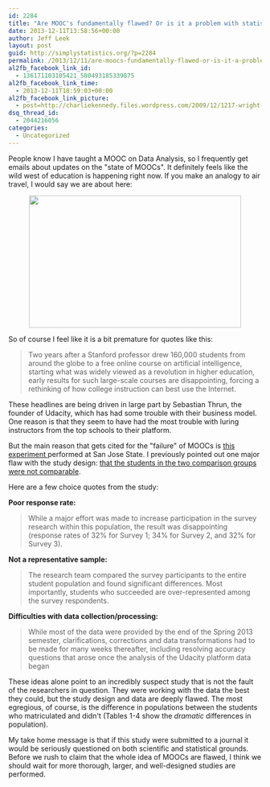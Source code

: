 ```yaml
---
id: 2284
title: "Are MOOC's fundamentally flawed? Or is it a problem with statistical literacy?"
date: 2013-12-11T13:58:56+00:00
author: Jeff Leek
layout: post
guid: http://simplystatistics.org/?p=2284
permalink: /2013/12/11/are-moocs-fundamentally-flawed-or-is-it-a-problem-with-statistical-literacy/
al2fb_facebook_link_id:
  - 136171103105421_580493185339875
al2fb_facebook_link_time:
  - 2013-12-11T18:59:03+00:00
al2fb_facebook_link_picture:
  - post=http://charliekennedy.files.wordpress.com/2009/12/1217-wright-bros-1903.jpg
dsq_thread_id:
  - 2044216056
categories:
  - Uncategorized
---
```

People know I have taught a MOOC on Data Analysis, so I frequently get emails about updates on the "state of MOOCs". It definitely feels like the wild west of education is happening right now. If you make an analogy to air travel, I would say we are about here:

<p style="text-align: center;">
  <a href="http://charliekennedy.files.wordpress.com/2009/12/1217-wright-bros-1903.jpg"><img class="aligncenter" alt="" src="http://charliekennedy.files.wordpress.com/2009/12/1217-wright-bros-1903.jpg" width="422" height="263" /></a>
</p>

<p style="text-align: center;">
  <p style="text-align: left;">
    So of course I feel like it is a bit premature for quotes like this:
  </p>
  
  <blockquote>
    <p style="text-align: left;">
      Two years after a Stanford professor drew 160,000 students from around the globe to a free online course on artificial intelligence, starting what was widely viewed as a revolution in higher education, early results for such large-scale courses are disappointing, forcing a rethinking of how college instruction can best use the Internet.
    </p>
  </blockquote>
  
  <p>
    These headlines are being driven in large part by Sebastian Thrun, the founder of Udacity, which has had some trouble with their business model. One reason is that they seem to have had the most trouble with luring instructors from the top schools to their platform.
  </p>
  
  <p>
    But the main reason that gets cited for the "failure" of MOOCs is <a href="http://www.sjsu.edu/chemistry/People/Faculty/Collins_Research_Page/AOLE%20Report%20-September%2010%202013%20final.pdf">this experiment </a>performed at San Jose State. I previously pointed out one major flaw with the study design: <a href="http://simplystatistics.org/2013/07/19/the-failure-of-moocs-and-the-ecological-fallacy/">that the students in the two comparison groups were not comparable</a>.
  </p>
  
  <p>
    Here are a few choice quotes from the study:
  </p>
  
  <p>
    <strong>Poor response rate:</strong>
  </p>
  
  <blockquote>
    <p>
      While a major effort was made to increase participation in the survey research within this population, the result was disappointing (response rates of 32% for Survey 1; 34% for Survey 2, and 32% for Survey 3).
    </p>
  </blockquote>
  
  <p>
    <strong>Not a representative sample:</strong>
  </p>
  
  <blockquote>
    <p>
      The research team compared the survey participants to the entire student population and found significant differences. Most importantly, students who succeeded are over-represented among the survey respondents.
    </p>
  </blockquote>
  
  <p>
    <strong>Difficulties with data collection/processing:</strong>
  </p>
  
  <blockquote>
    <p>
      While most of the data were provided by the end of the Spring 2013 semester, clarifications, corrections and data transformations had to be made for many weeks thereafter, including resolving accuracy questions that arose once the analysis of the Udacity platform data began
    </p>
  </blockquote>
  
  <p>
    These ideas alone point to an incredibly suspect study that is not the fault of the researchers in question. They were working with the data the best they could, but the study design and data are deeply flawed. The most egregious, of course, is the difference in populations between the students who matriculated and didn't (Tables 1-4 show the <em>dramatic </em>differences in population).
  </p>
  
  <p>
    My take home message is that if this study were submitted to a journal it would be seriously questioned on both scientific and statistical grounds. Before we rush to claim that the whole idea of MOOCs are flawed, I think we should wait for more thorough, larger, and well-designed studies are performed.
  </p>